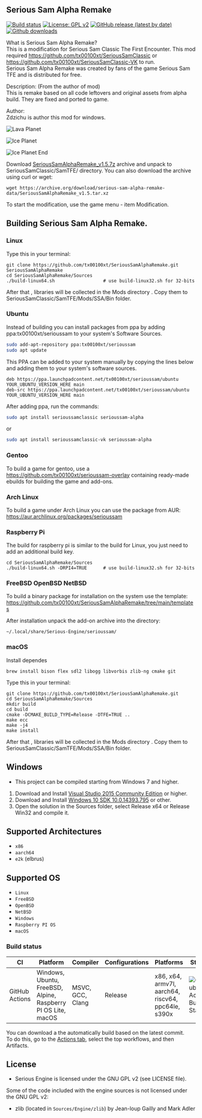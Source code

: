 ## Serious Sam Alpha Remake
[![Build status](https://github.com/tx00100xt/SeriousSamAlphaRemake/actions/workflows/cibuild.yml/badge.svg)](https://github.com/tx00100xt/SeriousSamAlphaRemake/actions/)
[![License: GPL v2](https://img.shields.io/badge/License-GPL_v2-blue.svg)](https://www.gnu.org/licenses/old-licenses/gpl-2.0.en.html)
[![GitHub release (latest by date)](https://img.shields.io/github/v/release/tx00100xt/SeriousSamAlphaRemake)](https://github.com/tx00100xt/SeriousSamAlphaRemake/releases/tag/v1.5.2)
[![Github downloads](https://img.shields.io/github/downloads/tx00100xt/SeriousSamAlphaRemake/total.svg?logo=github&logoColor=white&style=flat-square&color=E75776)](https://github.com/tx00100xt/SeriousSamAlphaRemake/releases/)

What is Serious Sam Alpha Remake?  
This is a modification for Serious Sam Classic The First Encounter. 
This mod required https://github.com/tx00100xt/SeriousSamClassic or https://github.com/tx00100xt/SeriousSamClassic-VK to run.  
Serious Sam Alpha Remake was created by fans of the game Serious Sam TFE and is distributed for free.    

Description: (From the author of mod)  
This is remake based on all code leftovers and original assets from alpha build. They are fixed and ported to game.    

Author:  
Zdzichu is author this mod for windows.

![Lava Planet](https://raw.githubusercontent.com/tx00100xt/SeriousSamAlphaRemake/main/Images/alpharemake_1.png)

![Ice Planet](https://raw.githubusercontent.com/tx00100xt/SeriousSamAlphaRemake/main/Images/alpharemake_2.png)

![Ice Planet End](https://raw.githubusercontent.com/tx00100xt/SeriousSamAlphaRemake/main/Images/alpharemake_3.png)

Download [SeriousSamAlphaRemake_v1.5.7z] archive and unpack to  SeriousSamClassic/SamTFE/ directory.
You can also download the archive using curl or wget:
```
wget https://archive.org/download/serious-sam-alpha-remake-data/SeriousSamAlphaRemake_v1.5.tar.xz
```
To start the modification, use the game menu - item Modification.

Building Serious Sam Alpha Remake.
----------------------------------

### Linux

Type this in your terminal:

```
git clone https://github.com/tx00100xt/SeriousSamAlphaRemake.git SeriousSamAlphaRemake
cd SeriousSamAlphaRemake/Sources
./build-linux64.sh					# use build-linux32.sh for 32-bits
```
After that , libraries will be collected in the Mods directory . Copy them to SeriousSamClassic/SamTFE/Mods/SSA/Bin folder.

### Ubuntu
Instead of building you can install packages from ppa by adding ppa:tx00100xt/serioussam to your system's Software Sources.
```bash
sudo add-apt-repository ppa:tx00100xt/serioussam
sudo apt update
```
This PPA can be added to your system manually by copying the lines below and adding them to your system's software sources.
```
deb https://ppa.launchpadcontent.net/tx00100xt/serioussam/ubuntu YOUR_UBUNTU_VERSION_HERE main 
deb-src https://ppa.launchpadcontent.net/tx00100xt/serioussam/ubuntu YOUR_UBUNTU_VERSION_HERE main 
```
After adding ppa, run the commands:
```bash
sudo apt install serioussamclassic serioussam-alpha
```
or
```bash
sudo apt install serioussamclassic-vk serioussam-alpha
```

### Gentoo

To build a game for gentoo, use a https://github.com/tx00100xt/serioussam-overlay containing ready-made ebuilds for building the game and add-ons.

### Arch Linux

To build a game under Arch Linux you can use the package from AUR: https://aur.archlinux.org/packages/serioussam

### Raspberry Pi

The build for raspberry pi is similar to the build for Linux, you just need to add an additional build key.

```
cd SeriousSamAlphaRemake/Sources
./build-linux64.sh -DRPI4=TRUE		# use build-linux32.sh for 32-bits
```
### FreeBSD OpenBSD NetBSD

To build a binary package for installation on the system use the template:  
https://github.com/tx00100xt/SeriousSamAlphaRemake/tree/main/templates  

After installation unpack the add-on archive into the directory:  
```
~/.local/share/Serious-Engine/serioussam/
```

### macOS

Install dependes
```
brew install bison flex sdl2 libogg libvorbis zlib-ng cmake git
```
Type this in your terminal:
```
git clone https://github.com/tx00100xt/SeriousSamAlphaRemake.git
cd SeriousSamAlphaRemake/Sources
mkdir build
cd build
cmake -DCMAKE_BUILD_TYPE=Release -DTFE=TRUE ..
make ecc
make -j4
make install
```
After that , libraries will be collected in the Mods directory . Copy them to SeriousSamClassic/SamTFE/Mods/SSA/Bin folder.

Windows
-------
* This project can be compiled starting from Windows 7 and higher.

1. Download and Install [Visual Studio 2015 Community Edition] or higher.
2. Download and Install [Windows 10 SDK 10.0.14393.795] or other.
3. Open the solution in the Sources folder, select Release x64 or Release Win32 and compile it.

Supported Architectures
----------------------
* `x86`
* `aarch64`
* `e2k` (elbrus)

Supported OS
-----------
* `Linux`
* `FreeBSD`
* `OpenBSD`
* `NetBSD`
* `Windows`
* `Raspberry PI OS`
* `macOS`

### Build status
|CI|Platform|Compiler|Configurations|Platforms|Status|
|---|---|---|---|---|---|
|GitHub Actions|Windows, Ubuntu, FreeBSD, Alpine, Raspberry PI OS Lite, macOS|MSVC, GCC, Clang|Release|x86, x64, armv7l, aarch64, riscv64, ppc64le, s390x|![GitHub Actions Build Status](https://github.com/tx00100xt/SeriousSamAlphaRemake/actions/workflows/cibuild.yml/badge.svg)

You can download a the automatically build based on the latest commit.  
To do this, go to the [Actions tab], select the top workflows, and then Artifacts.

License
-------

* Serious Engine is licensed under the GNU GPL v2 (see LICENSE file).

Some of the code included with the engine sources is not licensed under the GNU GPL v2:

* zlib (located in `Sources/Engine/zlib`) by Jean-loup Gailly and Mark Adler


[SeriousSamAlphaRemake_v1.5.7z]: https://drive.google.com/file/d/1XQmf37YWmlZeB1L2GhWwsVCWtQOVKqtY/view?usp=sharing "Serious Sam Classic SSA Mod"
[Visual Studio 2015 Community Edition]: https://go.microsoft.com/fwlink/?LinkId=615448&clcid=0x409 "Visual Studio 2015 Community Edition"
[Windows 10 SDK 10.0.14393.795]: https://go.microsoft.com/fwlink/p/?LinkId=838916 "Windows 10 SDK 10.0.14393.795"
[Actions tab]: https://github.com/tx00100xt//SeriousSamAlphaRemake/actions "Download Artifacts"
